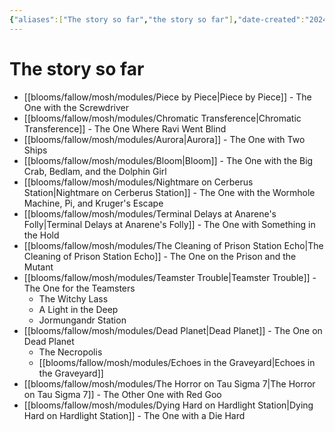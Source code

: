 ```yaml
---
{"aliases":["The story so far","the story so far"],"date-created":"2024-01-15T17:39","date-modified":"2024-01-15T18:51","dg-publish":true,"tags":["mosh","mosh/tfg"],"title":"The story so far","permalink":"/blooms/fallow/mosh/the-story-so-far/","dgPassFrontmatter":true,"updated":"2024-01-15T18:51"}
---
```



# The story so far

- [[blooms/fallow/mosh/modules/Piece by Piece\|Piece by Piece]] - The One with the Screwdriver
- [[blooms/fallow/mosh/modules/Chromatic Transference\|Chromatic Transference]] - The One Where Ravi Went Blind
- [[blooms/fallow/mosh/modules/Aurora\|Aurora]] - The One with Two Ships
- [[blooms/fallow/mosh/modules/Bloom\|Bloom]] - The One with the Big Crab, Bedlam, and the Dolphin Girl
- [[blooms/fallow/mosh/modules/Nightmare on Cerberus Station\|Nightmare on Cerberus Station]] - The One with the Wormhole Machine, Pi, and Kruger's Escape
- [[blooms/fallow/mosh/modules/Terminal Delays at Anarene's Folly\|Terminal Delays at Anarene's Folly]] - The One with Something in the Hold
- [[blooms/fallow/mosh/modules/The Cleaning of Prison Station Echo\|The Cleaning of Prison Station Echo]] - The One on the Prison and the Mutant
- [[blooms/fallow/mosh/modules/Teamster Trouble\|Teamster Trouble]] - The One for the Teamsters
  - The Witchy Lass
  - A Light in the Deep
  - Jormungandr Station
- [[blooms/fallow/mosh/modules/Dead Planet\|Dead Planet]] - The One on Dead Planet
  - The Necropolis
  - [[blooms/fallow/mosh/modules/Echoes in the Graveyard\|Echoes in the Graveyard]]
- [[blooms/fallow/mosh/modules/The Horror on Tau Sigma 7\|The Horror on Tau Sigma 7]] - The Other One with Red Goo
- [[blooms/fallow/mosh/modules/Dying Hard on Hardlight Station\|Dying Hard on Hardlight Station]] - The One with a Die Hard
